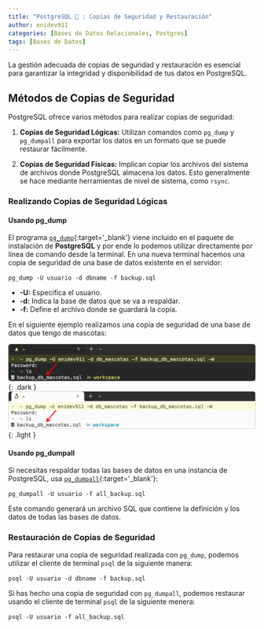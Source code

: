 ```yaml
---
title: "PostgreSQL 🐘 : Copias de Seguridad y Restauración"
author: enidev911
categories: [Bases de Datos Relacionales, Postgres]
tags: [Bases de Datos]
---
```


La gestión adecuada de copias de seguridad y restauración es esencial para garantizar la integridad y disponibilidad de tus datos en PostgreSQL.

## Métodos de Copias de Seguridad

PostgreSQL ofrece varios métodos para realizar copias de seguridad:

1. **Copias de Seguridad Lógicas:**
   Utilizan comandos como `pg_dump` y `pg_dumpall` para exportar los datos en un formato que se puede restaurar fácilmente.

2. **Copias de Seguridad Físicas:**
   Implican copiar los archivos del sistema de archivos donde PostgreSQL almacena los datos. Esto generalmente se hace mediante herramientas de nivel de sistema, como `rsync`.

### Realizando Copias de Seguridad Lógicas

#### Usando pg_dump

El programa [`pg_dump`](https://www.postgresql.org/docs/current/app-pgdump.html){:target='_blank'} viene incluido en el paquete de instalación de **PostgreSQL** y por ende lo podemos utilizar directamente por línea de comando desde la terminal. En una nueva terminal hacemos una copia de seguridad de una base de datos existente en el servidor:

```terminal
pg_dump -U usuario -d dbname -f backup.sql
```

- **-U:** Especifica el usuario.
- **-d:** Indica la base de datos que se va a respaldar.
- **-f:** Define el archivo donde se guardará la copia.

En el siguiente ejemplo realizamos una copia de seguridad de una base de datos que tengo de mascotas:

![listar roles](/assets/img/postgres/pgdump-db-mascotas-dark.png){: .dark }
![listar roles](/assets/img/postgres/pgdump-db-mascotas-light.png){: .light }


#### Usando pg_dumpall

Si necesitas respaldar todas las bases de datos en una instancia de PostgreSQL, usa [`pg_dumpall`](https://www.postgresql.org/docs/current/app-pg-dumpall.html){:target='_blank'}:

```terminal
pg_dumpall -U usuario -f all_backup.sql
```

Este comando generará un archivo SQL que contiene la definición y los datos de todas las bases de datos.

### Restauración de Copias de Seguridad


Para restaurar una copia de seguridad realizada con `pg_dump`, podemos utilizar el cliente de terminal `psql` de la siguiente manera:

```terminal
psql -U usuario -d dbname -f backup.sql
```

Si has hecho una copia de seguridad con `pg_dumpall`, podemos restaurar usando el cliente de terminal `psql` de la siguiente menera:

```terminal
psql -U usuario -f all_backup.sql
```



